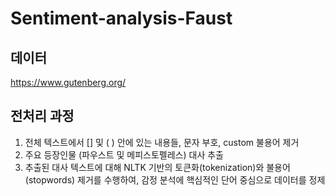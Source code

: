 # Sentiment-analysis-Faust

## 데이터
https://www.gutenberg.org/

## 전처리 과정

1. 전체 텍스트에서 [] 및 ( ) 안에 있는 내용들, 문자 부호, custom 불용어 제거
2. 주요 등장인물 (파우스트 및 메피스토펠레스) 대사 추출
3. 추출된 대사 텍스트에 대해 NLTK 기반의 토큰화(tokenization)와 불용어(stopwords) 제거를 수행하여, 감정 분석에 핵심적인 단어 중심으로 데이터를 정제

